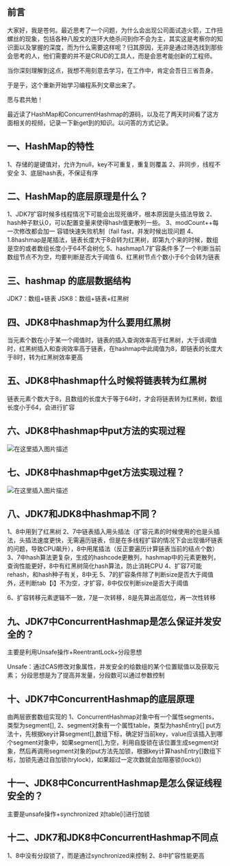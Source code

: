 ﻿## 前言
大家好，我是苍何。最近思考了一个问题，为什么会出现公司面试造火箭，工作扭螺丝的现象，包括各种八股文的连环大绝杀问到你不会为主，其实这是考察你的知识面以及掌握的深度，而为什么需要这样呢？归其原因，无非是通过筛选找到那些会思考的人，他们需要的并不是CRUD的工具人，而是会思考能创新的工程师。

当你深刻理解到这点，我想不用刻意去学习，在工作中，肯定会吾日三省吾身。

于是乎，这个重新开始学习编程系列文章出来了。

愿与君共勉！

最近读了HashMap和ConcurrentHashmap的源码，以及花了两天时间看了这方面相关的视频，记录一下新get到的知识。以问答的方式记录。

## 一、HashMap的特性
1、存储的是键值对，允许为null，key不可重复，重复则覆盖
2、非同步，线程不安全
3、底层hash表，不保证有序

## 二、HashMap的底层原理是什么？

1、JDK7扩容时候多线程情况下可能会出现死循坏，根本原因是头插法导致
2、hash种子默认0，可以配置变量来使得hash值更散列一些。
3、modCount++每一次修改都会加一
容错快速失败机制（fail fast，并发时候出现问题
4、1.8hashmap是尾插法，链表长度大于8会转为红黑树，即第九个来的时候，数组是空的或者数组长度小于64不会树化
5、hashmap1.7扩容条件多了一个判断当前数组节点不为空，均要判断是否大于阈值
6、红黑树节点个数小于6个会转为链表

## 三、hashmap 的底层数据结构

JDK7：数组+链表
JSK8：数组+链表+红黑树

## 四、JDK8中hashmap为什么要用红黑树

当元素个数在小于某一个阈值时，链表的插入查询效率高于红黑树，大于该阈值时，红黑树插入和查询效率高于链表，在hashmap中此阈值为8，即链表的长度大于8时，转为红黑树效率更高

## 五、JDK8中hashmap什么时候将链表转为红黑树

链表元素个数大于8，且数组的长度大于等于64时，才会将链表转为红黑树，数组长度小于64，会进行扩容

## 六、JDK8中hashmap中put方法的实现过程

![在这里插入图片描述](https://img-blog.csdnimg.cn/a2d38045394d47aab2b4e59dafc9be69.png?x-oss-process=image/watermark,type_ZmFuZ3poZW5naGVpdGk,shadow_10,text_aHR0cHM6Ly9ibG9nLmNzZG4ubmV0L3FxXzQzMjcwMDc0,size_16,color_FFFFFF,t_70#pic_center)


## 七、JDK8中hashmap中get方法实现过程？

![在这里插入图片描述](https://img-blog.csdnimg.cn/191128a18efd422ba108c6f5f1128fde.png?x-oss-process=image/watermark,type_ZmFuZ3poZW5naGVpdGk,shadow_10,text_aHR0cHM6Ly9ibG9nLmNzZG4ubmV0L3FxXzQzMjcwMDc0,size_16,color_FFFFFF,t_70#pic_center)


## 八、JDK7和JDK8中hashmap不同？

1、8中用到了红黑树
2、7中链表插入用头插法（扩容元素的时候使用的也是头插法，头插法速度更快，无需遍历链表，但是在多线程扩容的情况下会出现循坏链表的问题，导致CPU飙升），8中用尾插法（反正要遍历计算链表当前的结点个数）
3、7中hash算法更复杂，生成的hashcode更散列，hashmap中的元素更散列，查询性能更好，8中有红黑树简化hash算法，防止消耗CPU
4、扩容7可能rehash，和hash种子有关，8中无
5、7的扩容条件除了判断size是否大于阈值外，还判断tab【i】不为空，才扩容，8中仅仅判断size是否大于阈值

6、扩容转移元素逻辑不一致，7是一次转移，8是先算出高低位，再一次性转移

## 九、JDK7中ConcurrentHashmap是怎么保证并发安全的？

主要是利用Unsafe操作+ReentrantLock+分段思想

Unsafe：通过CAS修改对象属性，并发安全的给数组的某个位置赋值以及获取元素；
分段思想是为了提高并发量，分段数可以通过参数控制

## 十、JDK7中ConcurrentHashmap的底层原理

由两层嵌套数组实现的
1、ConcurrentHashmap对象中有一个属性segments，类型为segment[],
2、segment对象有一个属性table，类型为hashEntry[]
put方法十，先根据key计算segment[],数组下标，确定好当前key，value应该插入到哪个segment对象中，如果segment[],为空，利用自旋锁在该位置生成segment对象，然后再调用segment对象的put方法先加锁，根据key计算hashEntry[]数组下标，加锁先通过自加锁(trylock)，如果超过一定次数就会加阻塞锁(lock())

## 十一、JDK8中ConcurrentHashmap是怎么保证线程安全的？

主要是unsafe操作+synchronized
对table[i]进行加锁

## 十二、JDK7和JDK8中ConcurrentHashmap不同点

1、8中没有分段锁了，而是通过synchronized来控制
2、8中扩容性能更高















